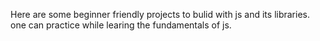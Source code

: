 Here are some beginner friendly projects to bulid with js and its libraries.
one can practice while learing the fundamentals of js.
